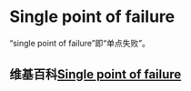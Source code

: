 # Single point of failure

“single point of failure”即“单点失败”。

## 维基百科[Single point of failure](https://en.wikipedia.org/wiki/Single_point_of_failure)

